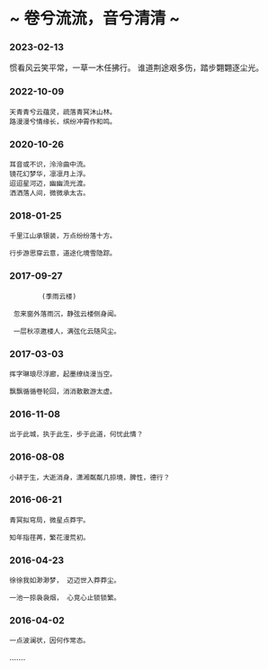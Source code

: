 # ~ 卷兮流流，音兮清清 ~ 

### 2023-02-13

惯看风云笑平常，一草一木任拂行。
谁道荆途艰多伤，踏步翾翾逐尘光。

### 2022-10-09

```
天青青兮云蕴灵，疏落青冥沐山林。
路漫漫兮情缘长，缤纷冲霄作和鸣。
```

### 2020-10-26

```
耳音或不识，泠泠曲中流。
镜花幻梦华，凛凛月上浮。
迢迢星河迈，幽幽流光渡。
洒洒落人间，微微承太古。
```
### 2018-01-25

```
千里江山承银装，万点纷纷落十方。

行步游思穿云意，道途化境雪隐踪。
```



###  2017-09-27 

```
        (季雨云楼)

 忽来窗外落雨沉，静弦云楼侧身闻。
  
 一层秋凉邀楼人，满弦化云随风尘。

 ```


### 2017-03-03

``` 
挥字琳琅尽浮廊，起墨缭绕漫当空。

飘飘循循卷轮回，消消散散游太虚。
```


### 2016-11-08

```
出于此城，执于此生，步于此道，何忧此情？
```


### 2016-08-08

```
小耕于生，大逝消身，潇湘粼粼几掠境，脾性，德行？
```


### 2016-06-21

```
青冥拟穹局，微星点莽宇。

知年指荏苒，繁花漫荒初。
```


### 2016-04-23

```
徐徐我如渺渺梦， 迈迈世入莽莽尘。

一池一掠袅袅烟， 心竞心止锁锁繁。
```



### 2016-04-02

```
一点波澜状，因何作常态。
```

.......
